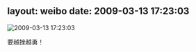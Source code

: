 layout: weibo
date: 2009-03-13 17:23:03
---
<meta name="referrer" content="no-referrer" />

<img src="/images/renren.ico" style="float: left;"/>2009-03-13 17:23:03

要越挫越勇！


